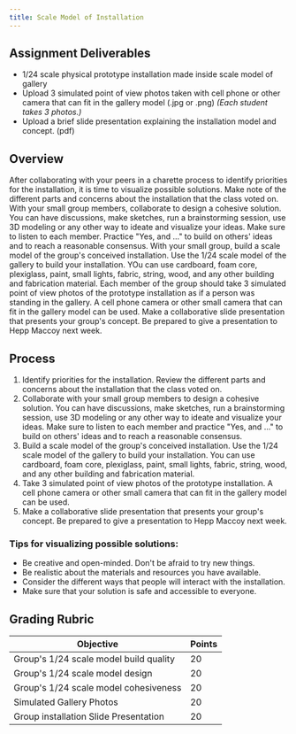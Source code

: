 ```yaml
---
title: Scale Model of Installation
---
```


## Assignment Deliverables

- 1/24 scale physical prototype installation made inside scale model of gallery
- Upload 3 simulated point of view photos taken with cell phone or other camera that can fit in the gallery model (.jpg or .png) _(Each student takes 3 photos.)_
- Upload a brief slide presentation explaining the installation model and concept. (pdf)

## Overview

After collaborating with your peers in a charette process to identify priorities for the installation, it is time to visualize possible solutions. Make note of the different parts and concerns about the installation that the class voted on. With your small group members, collaborate to design a cohesive solution. You can have discussions, make sketches, run a brainstorming session, use 3D modeling or any other way to ideate and visualize your ideas. Make sure to listen to each member. Practice "Yes, and ..." to build on others' ideas and to reach a reasonable consensus. With your small group, build a scale model of the group's conceived installation. Use the 1/24 scale model of the gallery to build your installation. YOu can use cardboard, foam core, plexiglass, paint, small lights, fabric, string, wood, and any other building and fabrication material. Each member of the group should take 3 simulated point of view photos of the prototype installation as if a person was standing in the gallery. A cell phone camera or other small camera that can fit in the gallery model can be used. Make a collaborative slide presentation that presents your group's concept. Be prepared to give a presentation to Hepp Maccoy next week.

## Process

1. Identify priorities for the installation. Review the different parts and concerns about the installation that the class voted on.
2. Collaborate with your small group members to design a cohesive solution. You can have discussions, make sketches, run a brainstorming session, use 3D modeling or any other way to ideate and visualize your ideas. Make sure to listen to each member and practice "Yes, and ..." to build on others' ideas and to reach a reasonable consensus.
3. Build a scale model of the group's conceived installation. Use the 1/24 scale model of the gallery to build your installation. You can use cardboard, foam core, plexiglass, paint, small lights, fabric, string, wood, and any other building and fabrication material.
4. Take 3 simulated point of view photos of the prototype installation. A cell phone camera or other small camera that can fit in the gallery model can be used.
5. Make a collaborative slide presentation that presents your group's concept. Be prepared to give a presentation to Hepp Maccoy next week.

### Tips for visualizing possible solutions:

- Be creative and open-minded. Don't be afraid to try new things.
- Be realistic about the materials and resources you have available.
- Consider the different ways that people will interact with the installation.
- Make sure that your solution is safe and accessible to everyone.

## Grading Rubric

<div class="responsive-table-markdown">

| Objective                              | Points |
| -------------------------------------- | ------ |
| Group's 1/24 scale model build quality | 20     |
| Group's 1/24 scale model design        | 20     |
| Group's 1/24 scale model cohesiveness  | 20     |
| Simulated Gallery Photos               | 20     |
| Group installation Slide Presentation  | 20     |

</div>

